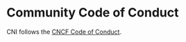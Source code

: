 # Community Code of Conduct

CNI follows the [CNCF Code of Conduct](https://github.com/cncf/foundation/blob/master/code-of-conduct.md).

